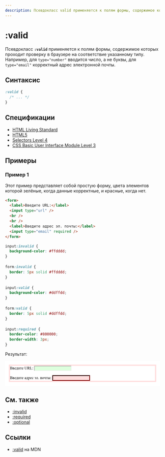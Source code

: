 ```yaml
---
description: Псевдокласс valid применяется к полям формы, содержимое которых проходит проверку в браузере на соответствие указанному типу
---
```


# :valid

Псевдокласс **`:valid`** применяется к полям формы, содержимое которых проходит проверку в браузере на соответствие указанному типу. Например, для `type="number"` вводится число, а не буквы, для `type="email"` корректный адрес электронной почты.

## Синтаксис

```css
:valid {
  /* ... */
}
```

## Спецификации

- [HTML Living Standard](https://html.spec.whatwg.org/multipage/semantics-other.html#selector-valid)
- [HTML5](https://www.w3.org/TR/html50/#selector-valid)
- [Selectors Level 4](https://drafts.csswg.org/selectors-4/#validity-pseudos)
- [CSS Basic User Interface Module Level 3](https://drafts.csswg.org/css-ui-3/#pseudo-validity)

## Примеры

### Пример 1

Этот пример представляет собой простую форму, цвета элементов которой зелёные, когда данные корректные, и красные, когда нет.

```html tab="HTML"
<form>
  <label>Введите URL:</label>
  <input type="url" />
  <br />
  <br />
  <label>Введите адрес эл. почты:</label>
  <input type="email" required />
</form>
```

```css tab="CSS"
input:invalid {
  background-color: #ffdddd;
}

form:invalid {
  border: 5px solid #ffdddd;
}

input:valid {
  background-color: #ddffdd;
}

form:valid {
  border: 5px solid #ddffdd;
}

input:required {
  border-color: #800000;
  border-width: 3px;
}
```

Результат:

![:valid](valid.png)

## См. также

- [:invalid](invalid.md)
- [:required](required.md)
- [:optional](optional.md)

## Ссылки

- [:valid](https://developer.mozilla.org/ru/docs/Web/CSS/:valid) на MDN
